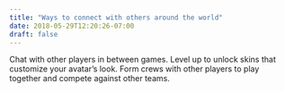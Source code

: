 ```yaml
---
title: "Ways to connect with others around the world"
date: 2018-05-29T12:20:26-07:00
draft: false
---
```


Chat with other players in between games. Level up to unlock skins that customize your avatar’s look. Form crews with other players to play together and compete against other teams.